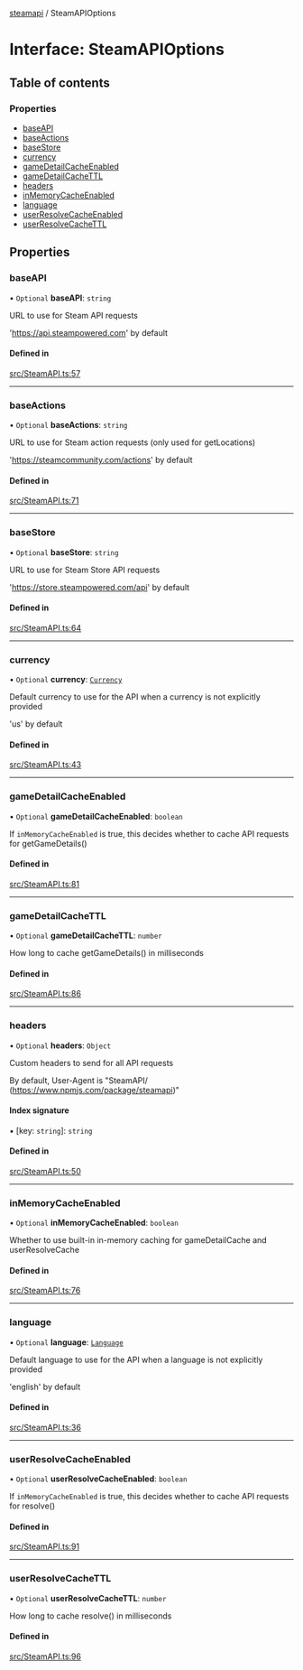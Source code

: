 [steamapi](../README.md) / SteamAPIOptions

# Interface: SteamAPIOptions

## Table of contents

### Properties

- [baseAPI](SteamAPIOptions.md#baseapi)
- [baseActions](SteamAPIOptions.md#baseactions)
- [baseStore](SteamAPIOptions.md#basestore)
- [currency](SteamAPIOptions.md#currency)
- [gameDetailCacheEnabled](SteamAPIOptions.md#gamedetailcacheenabled)
- [gameDetailCacheTTL](SteamAPIOptions.md#gamedetailcachettl)
- [headers](SteamAPIOptions.md#headers)
- [inMemoryCacheEnabled](SteamAPIOptions.md#inmemorycacheenabled)
- [language](SteamAPIOptions.md#language)
- [userResolveCacheEnabled](SteamAPIOptions.md#userresolvecacheenabled)
- [userResolveCacheTTL](SteamAPIOptions.md#userresolvecachettl)

## Properties

### baseAPI

• `Optional` **baseAPI**: `string`

URL to use for Steam API requests

'https://api.steampowered.com' by default

#### Defined in

[src/SteamAPI.ts:57](https://github.com/xDimGG/node-steamapi/blob/b7dfdb7/src/SteamAPI.ts#L57)

___

### baseActions

• `Optional` **baseActions**: `string`

URL to use for Steam action requests (only used for getLocations)

'https://steamcommunity.com/actions' by default

#### Defined in

[src/SteamAPI.ts:71](https://github.com/xDimGG/node-steamapi/blob/b7dfdb7/src/SteamAPI.ts#L71)

___

### baseStore

• `Optional` **baseStore**: `string`

URL to use for Steam Store API requests

'https://store.steampowered.com/api' by default

#### Defined in

[src/SteamAPI.ts:64](https://github.com/xDimGG/node-steamapi/blob/b7dfdb7/src/SteamAPI.ts#L64)

___

### currency

• `Optional` **currency**: [`Currency`](../README.md#currency)

Default currency to use for the API when a currency is not explicitly provided

'us' by default

#### Defined in

[src/SteamAPI.ts:43](https://github.com/xDimGG/node-steamapi/blob/b7dfdb7/src/SteamAPI.ts#L43)

___

### gameDetailCacheEnabled

• `Optional` **gameDetailCacheEnabled**: `boolean`

If `inMemoryCacheEnabled` is true, this decides whether to cache API requests for getGameDetails()

#### Defined in

[src/SteamAPI.ts:81](https://github.com/xDimGG/node-steamapi/blob/b7dfdb7/src/SteamAPI.ts#L81)

___

### gameDetailCacheTTL

• `Optional` **gameDetailCacheTTL**: `number`

How long to cache getGameDetails() in milliseconds

#### Defined in

[src/SteamAPI.ts:86](https://github.com/xDimGG/node-steamapi/blob/b7dfdb7/src/SteamAPI.ts#L86)

___

### headers

• `Optional` **headers**: `Object`

Custom headers to send for all API requests

By default, User-Agent is "SteamAPI/<VERSION> (https://www.npmjs.com/package/steamapi)"

#### Index signature

▪ [key: `string`]: `string`

#### Defined in

[src/SteamAPI.ts:50](https://github.com/xDimGG/node-steamapi/blob/b7dfdb7/src/SteamAPI.ts#L50)

___

### inMemoryCacheEnabled

• `Optional` **inMemoryCacheEnabled**: `boolean`

Whether to use built-in in-memory caching for gameDetailCache and userResolveCache

#### Defined in

[src/SteamAPI.ts:76](https://github.com/xDimGG/node-steamapi/blob/b7dfdb7/src/SteamAPI.ts#L76)

___

### language

• `Optional` **language**: [`Language`](../README.md#language)

Default language to use for the API when a language is not explicitly provided

'english' by default

#### Defined in

[src/SteamAPI.ts:36](https://github.com/xDimGG/node-steamapi/blob/b7dfdb7/src/SteamAPI.ts#L36)

___

### userResolveCacheEnabled

• `Optional` **userResolveCacheEnabled**: `boolean`

If `inMemoryCacheEnabled` is true, this decides whether to cache API requests for resolve()

#### Defined in

[src/SteamAPI.ts:91](https://github.com/xDimGG/node-steamapi/blob/b7dfdb7/src/SteamAPI.ts#L91)

___

### userResolveCacheTTL

• `Optional` **userResolveCacheTTL**: `number`

How long to cache resolve() in milliseconds

#### Defined in

[src/SteamAPI.ts:96](https://github.com/xDimGG/node-steamapi/blob/b7dfdb7/src/SteamAPI.ts#L96)
